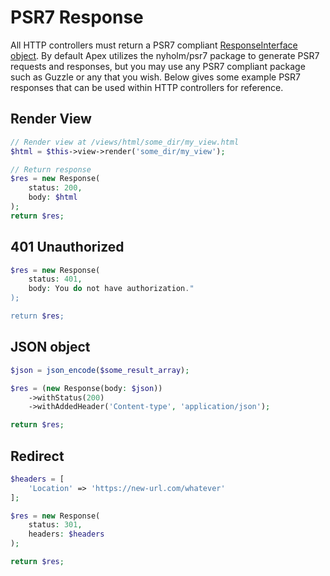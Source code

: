 
# PSR7 Response

All HTTP controllers must return a PSR7 compliant [ResponseInterface object](https://www.php-fig.org/psr/psr-7/).  By default Apex utilizes the nyholm/psr7 package to generate PSR7 requests and responses, but you may use any PSR7 compliant package such as Guzzle or any that you wish.  Below gives some example PSR7 responses that can be used within HTTP controllers for reference.


## Render View

~~~PHP
// Render view at /views/html/some_dir/my_view.html
$html = $this->view->render('some_dir/my_view');

// Return response
$res = new Response(
    status: 200,
    body: $html
);
return $res;
~~~


## 401 Unauthorized

~~~php
$res = new Response(
    status: 401,
    body: You do not have authorization."
);

return $res;
~~~


## JSON object

~~~php
$json = json_encode($some_result_array);

$res = (new Response(body: $json))
    ->withStatus(200) 
    ->withAddedHeader('Content-type', 'application/json');

return $res;
~~~

## Redirect

~~~php
$headers = [
    'Location' => 'https://new-url.com/whatever'
];

$res = new Response(
    status: 301,
    headers: $headers
);

return $res;
~~~


